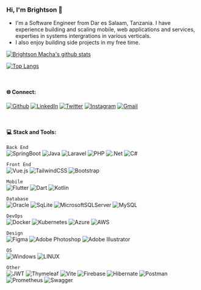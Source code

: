 ### Hi, I'm Brightson 👋

- I'm a Software Engineer from Dar es Salaam, Tanzania. I have experience building and scaling mobile, web applications and services, experties in systems intergrations in various verticals. 
- I also enjoy building side projects in my free time.


 

[![Brightson Macha's github stats](https://github-readme-stats.vercel.app/api?username=brightsonmacha&count_private=true&show_icons=true)](https://github.com/brightsonmacha)


[![Top Langs](https://github-readme-stats.vercel.app/api/top-langs/?username=brightsonmacha)](https://github.com/brightsonmacha)

<!--
[![trophy](https://github-profile-trophy.vercel.app/?username=brightsonmacha)](https://github.com/brightsonmacha)
-->

<br>

#### 🌐 Connect:

[![Github](https://img.shields.io/badge/Github-black.svg?logo=github&logoColor=white)](https://github.com/brightsonmacha) [![LinkedIn](https://img.shields.io/badge/LinkedIn-%230077B5.svg?logo=linkedin&logoColor=white)](https://tz.linkedin.com/in/brightsonmacha) [![Twitter](https://img.shields.io/badge/X-%23000000.svg?logo=X&logoColor=white)](https://twitter.com/brightsonmacha) [![Instagram](https://img.shields.io/badge/Instagram-%23E4405F.svg?logo=instagram&logoColor=white)](https://instagram.com/brightsonmacha) [![Gmail](https://img.shields.io/badge/Gmail-D14836?logo=gmail&logoColor=white)](mailto:brymacha065@gmail.com) 



<br>

####  💻 Stack and Tools:  
`Back End` <br>
![SpringBoot](https://img.shields.io/badge/springboot-6DA55F.svg?style=for-the-badge&logo=spring&logoColor=white) ![Java](https://img.shields.io/badge/java-%23ED8B00.svg?style=for-the-badge&logo=openjdk&logoColor=white)  ![Laravel](https://img.shields.io/badge/laravel-%23FF2D20.svg?style=for-the-badge&logo=laravel&logoColor=white) ![PHP](https://img.shields.io/badge/php-%23777BB4.svg?style=for-the-badge&logo=php&logoColor=white)  ![.Net](https://img.shields.io/badge/.NET-5C2D91?style=for-the-badge&logo=.net&logoColor=white) ![C#](https://img.shields.io/badge/c%23-%23239120.svg?style=for-the-badge&logo=csharp&logoColor=white)

`Front End` <br>
![Vue.js](https://img.shields.io/badge/vuejs-%2335495e.svg?style=for-the-badge&logo=vuedotjs&logoColor=%234FC08D) ![TailwindCSS](https://img.shields.io/badge/tailwindcss-%2338B2AC.svg?style=for-the-badge&logo=tailwind-css&logoColor=white) ![Bootstrap](https://img.shields.io/badge/bootstrap-%238511FA.svg?style=for-the-badge&logo=bootstrap&logoColor=white)

`Mobile` <br>
![Flutter](https://img.shields.io/badge/Flutter-%2302569B.svg?style=for-the-badge&logo=Flutter&logoColor=white) ![Dart](https://img.shields.io/badge/dart-%230175C2.svg?style=for-the-badge&logo=dart&logoColor=white) ![Kotlin](https://img.shields.io/badge/kotlin-%237F52FF.svg?style=for-the-badge&logo=kotlin&logoColor=white)

`Database` <br>
![Oracle](https://img.shields.io/badge/oracle-%23F24E1E.svg?style=for-the-badge&logo=oracle&logoColor=white) ![SqLite](https://img.shields.io/badge/sqlite-%2307405e.svg?style=for-the-badge&logo=sqlite&logoColor=white) ![MicrosoftSQLServer](https://img.shields.io/badge/Microsoft%20SQL%20Server-CC2927?style=for-the-badge&logo=microsoft%20sql%20server&logoColor=white)  ![MySQL](https://img.shields.io/badge/mysql-%2307405e.svg?style=for-the-badge&logo=mysql&logoColor=white) 	

`DevOps` <br>
![Docker](https://img.shields.io/badge/docker-%230db7ed.svg?style=for-the-badge&logo=docker&logoColor=white) ![Kubernetes](https://img.shields.io/badge/kubernetes-%23326ce5.svg?style=for-the-badge&logo=kubernetes&logoColor=white) ![Azure](https://img.shields.io/badge/azure-%230072C6.svg?style=for-the-badge&logo=microsoftazure&logoColor=white) ![AWS](https://img.shields.io/badge/AWS-%23FF9900.svg?style=for-the-badge&logo=amazon-aws&logoColor=white)

`Design` <br>
![Figma](https://img.shields.io/badge/figma-%23F24E1E.svg?style=for-the-badge&logo=figma&logoColor=white)  ![Adobe Photoshop](https://img.shields.io/badge/adobe%20photoshop-%2331A8FF.svg?style=for-the-badge&logo=adobe%20photoshop&logoColor=white) ![Adobe Illustrator](https://img.shields.io/badge/adobe%20illustrator-%23FF9A00.svg?style=for-the-badge&logo=adobe%20illustrator&logoColor=white)

`OS` <br>
![Windows](https://img.shields.io/badge/Windows-%23007FFF?style=for-the-badge&logo=windows&logoColor=white)
![LINUX](https://img.shields.io/badge/Linux-FCC624?style=for-the-badge&logo=linux&logoColor=black)

`Other` <br>
![JWT](https://img.shields.io/badge/JWT-black?style=for-the-badge&logo=JSON%20web%20tokens) ![Thymeleaf](https://img.shields.io/badge/Thymeleaf-%23005C0F.svg?style=for-the-badge&logo=Thymeleaf&logoColor=white) ![Vite](https://img.shields.io/badge/vite-%23646CFF.svg?style=for-the-badge&logo=vite&logoColor=white) ![Firebase](https://img.shields.io/badge/firebase-%23039BE5.svg?style=for-the-badge&logo=firebase) ![Hibernate](https://img.shields.io/badge/Hibernate-59666C?style=for-the-badge&logo=Hibernate&logoColor=white) ![Postman](https://img.shields.io/badge/Postman-FF6C37?style=for-the-badge&logo=postman&logoColor=white) ![Prometheus](https://img.shields.io/badge/Prometheus-E6522C?style=for-the-badge&logo=Prometheus&logoColor=white) ![Swagger](https://img.shields.io/badge/-Swagger-%23Clojure?style=for-the-badge&logo=swagger&logoColor=white)